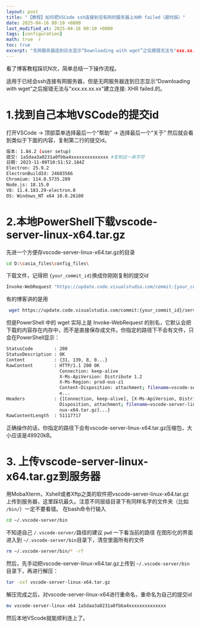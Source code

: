 ```yaml
---
layout: post  
title: "【教程】如何把VSCode ssh连接到没有网的服务器上XHR failed（避坑版）"  
date: 2025-04-16 00:10 +0800  
last_modified_at: 2025-04-16 00:10 +0800  
tags: [configuration]  
math: true  r
toc: true  
excerpt: "无网服务器连到日志显示“Downloading with wget”之后报错无法与"xxx.xx.xx.xx"建立连接: XHR failed，解决了别的博客踩到的几个坑"
---
```


看了博客教程踩坑N次，简单总结一下操作流程。

适用于已经会ssh连接有网服务器，但是无网服务器连到日志显示“Downloading with wget”之后报错无法与"xxx.xx.xx.xx"建立连接: XHR failed.的。

# 1.找到自己本地VSCode的提交id

打开VSCode -> 顶部菜单选择最后一个“帮助” -> 选择最后一个“关于”
然后就会看到类似于下面的内容，复制第二行的提交id。

```bash
版本: 1.84.2 (user setup)
提交: 1a5daa3a0231a0fbba4xxxxxxxxxxxxxx #复制这一串字符
日期: 2023-11-09T10:51:52.184Z
Electron: 25.9.2
ElectronBuildId: 24603566
Chromium: 114.0.5735.289
Node.js: 18.15.0
V8: 11.4.183.29-electron.0
OS: Windows_NT x64 10.0.26100
```

# 2.本地PowerShell下载vscode-server-linux-x64.tar.gz

先进一个方便存vscode-server-linux-x64.tar.gz的目录

```bash
cd D:\casia_files\config_files\
```

下载文件，记得把 `{your_commit_id}`换成你刚刚复制的提交id

```bash
Invoke-WebRequest "https://update.code.visualstudio.com/commit:{your_commit_id}/server-linux-x64/stable" -OutFile "vscode-server-linux-x64.tar.gz"
```

有的博客讲的是用

```bash
 wget https://update.code.visualstudio.com/commit:{your_commit_id}/server-linux-x64/stable
```

但是PowerShell 中的 wget 实际上是 Invoke-WebRequest 的别名，它默认会把下载的内容存在内存中，而不是直接保存成文件。你指定的路径下不会有文件，只会在PowerShell显示：

```bash
StatusCode        : 200
StatusDescription : OK
Content           : {31, 139, 8, 0...}
RawContent        : HTTP/1.1 200 OK
                    Connection: keep-alive
                    X-Ms-ApiVersion: Distribute 1.2
                    X-Ms-Region: prod-eus-z1
                    Content-Disposition: attachment; filename=vscode-server-linux-x64.tar.gz; filename*=UTF-8''vscode-s
                    e...
Headers           : {[Connection, keep-alive], [X-Ms-ApiVersion, Distribute 1.2], [X-Ms-Region, prod-eus-z1], [Content-
                    Disposition, attachment; filename=vscode-server-linux-x64.tar.gz; filename*=UTF-8''vscode-server-li
                    nux-x64.tar.gz]...}
RawContentLength  : 51117717
```

正确操作的话，你指定的路径下会有vscode-server-linux-x64.tar.gz压缩包，大小应该是49920kB。

# 3. 上传vscode-server-linux-x64.tar.gz到服务器

用MobaXterm，Xshell或者Xftp之类的软件把vscode-server-linux-x64.tar.gz上传到服务器，这里踩坑最久。注意不同层级目录下有同样名字的文件夹（比如 `/bin/`）一定不要看错。
在bash命令行输入

```bash
cd ~/.vscode-server/bin
```

不知道自己 `/.vscode-server/`路径的建议 `pwd`	一下看当前的路径
在图形化的界面进入到 `~/.vscode-server/bin`目录下，清空里面所有的文件

```bash
rm ~/.vscode-server/bin/* -rf 
```

然后，先手动把vscode-server-linux-x64.tar.gz上传到 `~/.vscode-server/bin`目录下，再进行解压：

```bash
tar -zxf vscode-server-linux-x64.tar.gz
```

解压完成之后，对vscode-server-linux-x64进行重命名，重命名为自己的提交id

```bash
mv vscode-server-linux-x64 1a5daa3a0231a0fbba4xxxxxxxxxxxxxx
```

然后本地VScode就能顺利连上了。

